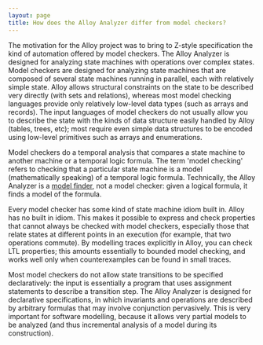 ```yaml
---
layout: page
title: How does the Alloy Analyzer differ from model checkers?
---
```


The motivation for the Alloy project was to bring to Z-style specification the kind of automation offered by model checkers. The Alloy Analyzer is designed for analyzing state machines with operations over complex states. Model checkers are designed for analyzing state machines that are composed of several state machines running in parallel, each with relatively simple state. Alloy allows structural constraints on the state to be described very directly (with sets and relations), whereas most model checking languages provide only relatively low-level data types (such as arrays and records). The input languages of model checkers do not usually allow you to describe the state with the kinds of data structure easily handled by Alloy (tables, trees, etc); most require even simple data structures to be encoded using low-level primitives such as arrays and enumerations.

Model checkers do a temporal analysis that compares a state machine to another machine or a temporal logic formula. The term 'model checking' refers to checking that a particular state machine is a model (mathematically speaking) of a temporal logic formula. Technically, the Alloy Analyzer is a [model finder](#11), not a model checker: given a logical formula, it finds a model of the formula.

Every model checker has some kind of state machine idiom built in. Alloy has no built in idiom. This makes it possible to express and check properties that cannot always be checked with model checkers, especially those that relate states at different points in an execution (for example, that two operations commute). By modelling traces explicitly in Alloy, you can check LTL properties; this amounts essentially to bounded model checking, and works well only when counterexamples can be found in small traces.

Most model checkers do not allow state transitions to be specified declaratively: the input is essentially a program that uses assignment statements to describe a transition step. The Alloy Analyzer is designed for declarative specifications, in which invariants and operations are described by arbitrary formulas that may involve conjunction pervasively. This is very important for software modelling, because it allows very partial models to be analyzed (and thus incremental analysis of a model during its construction).
